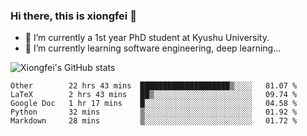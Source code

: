 ### Hi there, this is xiongfei 👋


- 🔭 I’m currently a 1st year PhD student at Kyushu University.
- 🌱 I’m currently learning software engineering, deep learning...

<!--
**Toma62299781/Toma62299781** is a ✨ _special_ ✨ repository because its `README.md` (this file) appears on your GitHub profile.
Here are some ideas to get you started:
-->

![Xiongfei's GitHub stats](https://github-readme-stats.vercel.app/api?username=Toma62299781)

<!--START_SECTION:waka-->
```text
Other        22 hrs 43 mins  ████████████████████▒░░░░   81.07 % 
LaTeX        2 hrs 43 mins   ██▒░░░░░░░░░░░░░░░░░░░░░░   09.74 % 
Google Doc   1 hr 17 mins    █░░░░░░░░░░░░░░░░░░░░░░░░   04.58 % 
Python       32 mins         ▒░░░░░░░░░░░░░░░░░░░░░░░░   01.92 % 
Markdown     28 mins         ▒░░░░░░░░░░░░░░░░░░░░░░░░   01.72 % 
```
<!--END_SECTION:waka-->

